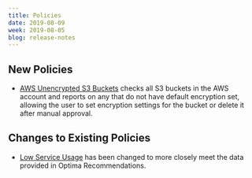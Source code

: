 ```yaml
---
title: Policies
date: 2019-08-09
week: 2019-08-05
blog: release-notes
---
```


## New Policies

* [AWS Unencrypted S3 Buckets](https://github.com/rightscale/policy_templates/blob/master/security/aws/unencrypted_s3_buckets/README.md) checks all S3 buckets in the AWS account and reports on any that do not have default encryption set, allowing the user to set encryption settings for the bucket or delete it after manual approval.

## Changes to Existing Policies

* [Low Service Usage](https://github.com/rightscale/policy_templates/blob/master/cost/low_service_usage/README.md) has been changed to more closely meet the data provided in Optima Recommendations.
